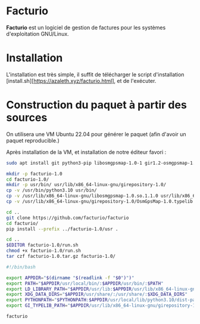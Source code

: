 # Facturio
**Facturio** est un logiciel de gestion de factures pour les systèmes d'exploitation GNU/Linux.

# Installation

L'installation est très simple, il suffit de télécharger le script d'installation [install.sh][https://azaleth.xyz/facturio.html], et de l'exécuter.

# Construction du paquet à partir des sources

On utilisera une VM Ubuntu 22.04 pour générer le paquet (afin d'avoir un paquet reproducible.)

Après installation de la VM, et installation de notre éditeur favori  :

```sh
sudo apt install git python3-pip libosmgpsmap-1.0-1 gir1.2-osmgpsmap-1.0

mkdir -p facturio-1.0
cd facturio-1.0/
mkdir -p usr/bin/ usr/lib/x86_64-linux-gnu/girepository-1.0/
cp -v /usr/bin/python3.10 usr/bin/
cp -v /usr/lib/x86_64-linux-gnu/libosmgpsmap-1.0.so.1.1.0 usr/lib/x86_64-linux-gnu/
cp -v /usr/lib/x86_64-linux-gnu/girepository-1.0/OsmGpsMap-1.0.typelib usr/lib/x86_64-linux-gnu/girepository-1.0/

cd ..
git clone https://github.com/facturio/facturio
cd facturio/
pip install --prefix ../facturio-1.0/usr .

cd ..
$EDITOR facturio-1.0/run.sh
chmod +x facturio-1.0/run.sh
tar czf facturio-1.0.tar.gz facturio-1.0/
```

```bash
#!/bin/bash

export APPDIR="$(dirname "$(readlink -f "$0")")"
export PATH="$APPDIR/usr/local/bin/:$APPDIR/usr/bin/:$PATH"
export LD_LIBRARY_PATH="$APPDIR/usr/lib:$APPDIR/usr/lib/x86_64-linux-gnu:$PATH"
export XDG_DATA_DIRS="$APPDIR/usr/share/:/usr/share/:$XDG_DATA_DIRS"
export PYTHONPATH="$PYTHONPATH:$APPDIR/usr/local/lib/python3.10/dist-packages"
export GI_TYPELIB_PATH="$APPDIR/usr/lib/x86_64-linux-gnu/girepository-1.0"

facturio
```
